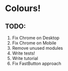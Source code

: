 # Colours!

## TODO:

1. Fix Chrome on Desktop
1. Fix Chrome on Mobile
1. Remove unused modules
1. Write tests!
1. Write tutorial
1. Fix FastButton approach



